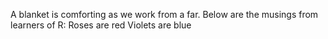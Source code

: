 A blanket is comforting as we work from a far.
Below are the musings from learners of R:
Roses are red
Violets are blue
